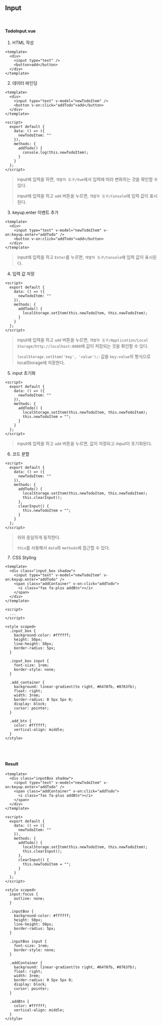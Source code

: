 ## Input

<br>

#### TodoInput.vue

1. HTML 작성

```vue
<template>
  <div>
    <input type="text" />
    <button>add</button>
  </div>
</template>
```

2. 데이터 바인딩

```vue
<template>
  <div>
    <input type="text" v-model="newTodoItem" />
    <button v-on:click="addTodo">add</button>
  </div>
</template>

<script>
  export default {
    data: () => ({
      newTodoItem: ""
    }),
    methods: {
      addTodo() {
        console.log(this.newTodoItem);
      }
    }
  };
</script>
```

> input에 입력을 하면, `개발자 도구/Vue`에서 입력에 따라 변화하는 것을 확인할 수 있다.
>
> input에 입력을 하고 `add` 버튼을 누르면, `개발자 도구/Console`에 입력 값이 표시된다.

3. keyup\.enter 이벤트 추가

```vue
<template>
  <div>
    <input type="text" v-model="newTodoItem" v-on:keyup.enter="addTodo" />
    <button v-on:click="addTodo">add</button>
  </div>
</template>
```

> input에 입력을 하고 `Enter`를 누르면, `개발자 도구/Console`에 입력 값이 표시된다.

4. 입력 값 저장

```vue
<script>
  export default {
    data: () => ({
      newTodoItem: ""
    }),
    methods: {
      addTodo() {
        localStorage.setItem(this.newTodoItem, this.newTodoItem);
      }
    }
  };
</script>
```

> input에 입력을 하고 `add` 버튼을 누르면, `개발자 도구/Application/Local Storage/http://localhost:8080`에 값이 저장되는 것을 확인할 수 있다.
>
> `localStorage.setItem('key', 'value');`: 값을 `key:value`의 형식으로 localStorage에 저장한다.

5. input 초기화

```vue
<script>
  export default {
    data: () => ({
      newTodoItem: ""
    }),
    methods: {
      addTodo() {
        localStorage.setItem(this.newTodoItem, this.newTodoItem);
        this.newTodoItem = "";
      }
    }
  };
</script>
```

> input에 입력을 하고 `add` 버튼을 누르면, 값이 저장되고 input이 초기화된다.

6. 코드 분할

```vue
<script>
  export default {
    data: () => ({
      newTodoItem: ""
    }),
    methods: {
      addTodo() {
        localStorage.setItem(this.newTodoItem, this.newTodoItem);
        this.clearInput();
      },
      clearInput() {
        this.newTodoItem = "";
      }
    }
  };
</script>
```

> 위와 동일하게 동작한다.
>
> `this`를 사용해서 `data`와 `methods`에 접근할 수 있다.

7. CSS Styling

```vue
<template>
  <div class="input_box shadow">
    <input type="text" v-model="newTodoItem" v-on:keyup.enter="addTodo" />
    <span class="addContainer" v-on:click="addTodo">
      <i class="fas fa-plus addBtn"></i>
    </span>
  </div>
</template>

<script>
  ...
</script>

<style scoped>
  .input_box {
    background-color: #ffffff;
    height: 50px;
    line-height: 50px;
    border-radius: 5px;
  }
  
  .input_box input {
    font-size: 1rem;
    border-style: none;
  }
  
  .add_container {
    background: linear-gradient(to right, #6478fb, #8763fb);
    float: right;
    width: 3rem;
    border-radius: 0 5px 5px 0;
    display: block;
    cursor: pointer;
  }
  
  .add_btn {
    color: #ffffff;
    vertical-align: middle;
  }
</style>
```

<br>

<br>

#### Result

```vue
<template>
  <div class="inputBox shadow">
    <input type="text" v-model="newTodoItem" v-on:keyup.enter="addTodo" />
    <span class="addContainer" v-on:click="addTodo">
      <i class="fas fa-plus addBtn"></i>
    </span>
  </div>
</template>

<script>
  export default {
    data: () => ({
      newTodoItem: ""
    }),
    methods: {
      addTodo() {
        localStorage.setItem(this.newTodoItem, this.newTodoItem);
        this.clearInput();
      },
      clearInput() {
        this.newTodoItem = "";
      }
    }
  };
</script>

<style scoped>
  input:focus {
    outline: none;
  }
  
  .inputBox {
    background-color: #ffffff;
    height: 50px;
    line-height: 50px;
    border-radius: 5px;
  }
  
  .inputBox input {
    font-size: 1rem;
    border-style: none;
  }
  
  .addContainer {
    background: linear-gradient(to right, #6478fb, #8763fb);
    float: right;
    width: 3rem;
    border-radius: 0 5px 5px 0;
    display: block;
    cursor: pointer;
  }
  
  .addBtn {
    color: #ffffff;
    vertical-align: middle;
  }
</style>
```

<br>

<br>